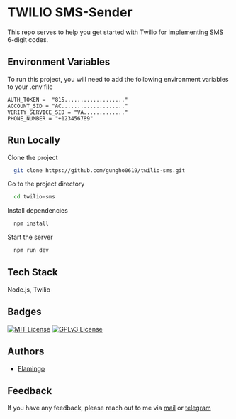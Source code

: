 # TWILIO SMS-Sender

This repo serves to help you get started with Twilio for implementing SMS 6-digit codes.

## Environment Variables

To run this project, you will need to add the following environment variables to your .env file

```
AUTH_TOKEN =  "815..................."
ACCOUNT_SID = "AC...................."
VERITY_SERVICE_SID = "VA............."
PHONE_NUMBER = "+123456789"
```

## Run Locally

Clone the project

```bash
  git clone https://github.com/gungho0619/twilio-sms.git
```

Go to the project directory

```bash
  cd twilio-sms
```

Install dependencies

```bash
  npm install
```

Start the server

```bash
  npm run dev
```

## Tech Stack

Node.js, Twilio

## Badges

[![MIT License](https://img.shields.io/badge/License-MIT-green.svg)](https://choosealicense.com/licenses/mit/) [![GPLv3 License](https://img.shields.io/badge/License-Flamingo-red.svg)](https://opensource.org/licenses/)

## Authors

- [Flamingo](https://www.github.com/gungho0619)

## Feedback

If you have any feedback, please reach out to me via [mail](tzztson@gmail.com) or [telegram](https://t.me/gungho0619)
